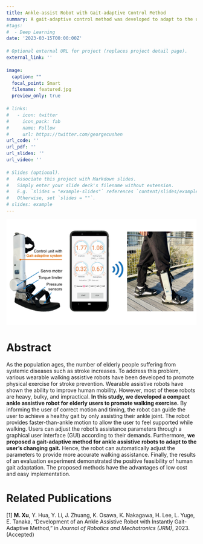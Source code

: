 ```yaml
---
title: Ankle-assist Robot with Gait-adaptive Control Method
summary: A gait-adaptive control method was developed to adapt to the user’s changing gait
#tags:
#  - Deep Learning
date: '2023-03-15T00:00:00Z'

# Optional external URL for project (replaces project detail page).
external_link: ''

image:
  caption: ""
  focal_point: Smart
  filename: featured.jpg
  preview_only: true

# links:
#   - icon: twitter
#     icon_pack: fab
#     name: Follow
#     url: https://twitter.com/georgecushen
url_code: ''
url_pdf: ''
url_slides: ''
url_video: ''

# Slides (optional).
#   Associate this project with Markdown slides.
#   Simply enter your slide deck's filename without extension.
#   E.g. `slides = "example-slides"` references `content/slides/example-slides.md`.
#   Otherwise, set `slides = ""`.
# slides: example
---
```


![jpg](re1.jpg)

# Abstract

As the population ages, the number of elderly people suffering from systemic diseases such as stroke increases. To address this problem, various wearable walking assistive robots have been developed to promote physical exercise for stroke prevention. Wearable assistive robots have shown the ability to improve human mobility. However, most of these robots are heavy, bulky, and impractical. **In this study, we developed a compact ankle assistive robot for elderly users to promote walking exercise.** By informing the user of correct motion and timing, the robot can guide the user to achieve a healthy gait by only assisting their ankle joint. The robot provides faster-than-ankle motion to allow the user to feel supported while walking. Users can adjust the robot’s assistance parameters through a graphical user interface (GUI) according to their demands. Furthermore, **we proposed a gait-adaptive method for ankle assistive robots to adapt to the user’s changing gait.** Hence, the robot can automatically adjust the parameters to provide more accurate walking assistance. Finally, the results of an evaluation experiment demonstrated the positive feasibility of human gait adaptation. The proposed methods have the advantages of low cost and easy implementation.


# Related Publications

\[1] **M. Xu**, Y. Hua, Y. Li, J. Zhuang, K. Osawa, K. Nakagawa, H. Lee, L. Yuge, E. Tanaka, “Development of an Ankle Assistive Robot with Instantly Gait-Adaptive Method,” in *Journal of Robotics and Mechatronics (JRM)*, 2023. (Accepted)
